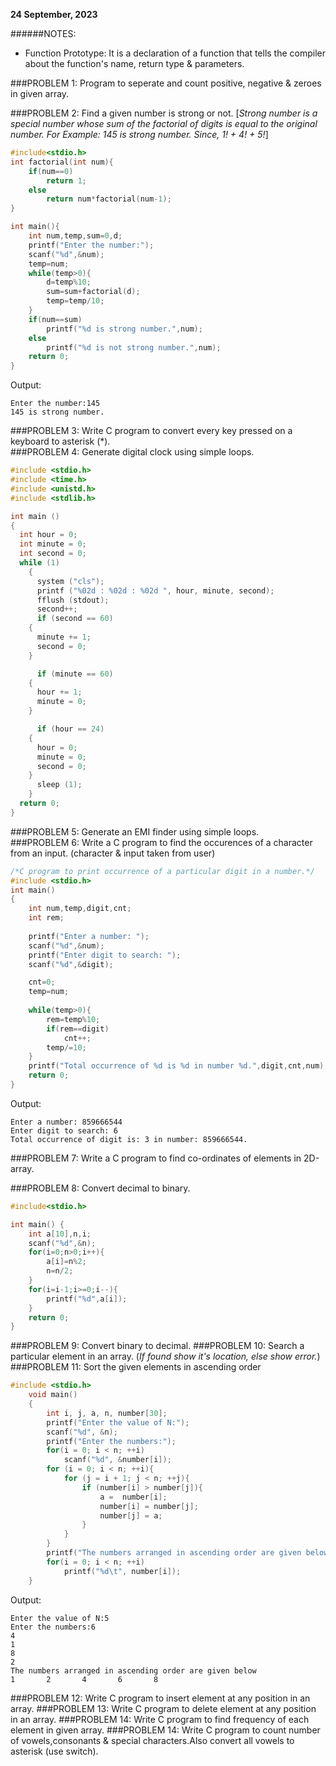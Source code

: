 **24 September, 2023**

######NOTES:
+ Function Prototype: It is a declaration of a function that tells the compiler about the function's name, return type & parameters.

###PROBLEM 1: Program to seperate and count positive, negative & zeroes in given array.

###PROBLEM 2: Find a given number is strong or not.
[_Strong number is a special number whose sum of the factorial of digits is equal to the original number. For Example: 145 is strong number. Since, 1! + 4! + 5!_]
```c
#include<stdio.h>
int factorial(int num){
    if(num==0)
        return 1;
    else
        return num*factorial(num-1);
}

int main(){
    int num,temp,sum=0,d;
    printf("Enter the number:");
    scanf("%d",&num);
    temp=num;
    while(temp>0){
        d=temp%10;
        sum=sum+factorial(d);
        temp=temp/10;
    }
    if(num==sum)
        printf("%d is strong number.",num);
    else
        printf("%d is not strong number.",num);
    return 0;
}
```
Output:
```
Enter the number:145
145 is strong number.
```
###PROBLEM 3: Write C program to convert every key pressed on a keyboard to asterisk (*).  
###PROBLEM 4: Generate digital clock using simple loops. 
```c
#include <stdio.h>
#include <time.h>
#include <unistd.h>
#include <stdlib.h>

int main ()
{
  int hour = 0;
  int minute = 0;
  int second = 0;
  while (1)
    {
      system ("cls");
      printf ("%02d : %02d : %02d ", hour, minute, second);
      fflush (stdout);
      second++;
      if (second == 60)
	{
	  minute += 1;
	  second = 0;
	}

      if (minute == 60)
	{
	  hour += 1;
	  minute = 0;
	}

      if (hour == 24)
	{
	  hour = 0;
	  minute = 0;
	  second = 0;
	}
      sleep (1);
    }
  return 0;
}
``` 
###PROBLEM 5: Generate an EMI finder using simple loops.  
###PROBLEM 6: Write a C program to find the occurences of a character from an input.
(character & input taken from user)
```c
/*C program to print occurrence of a particular digit in a number.*/ 
#include <stdio.h>
int main()
{
    int num,temp,digit,cnt;
    int rem;
 
    printf("Enter a number: ");
    scanf("%d",&num);
    printf("Enter digit to search: ");
    scanf("%d",&digit);

    cnt=0;
    temp=num;
 
    while(temp>0){
        rem=temp%10;
        if(rem==digit)
            cnt++;
        temp/=10;
    }
    printf("Total occurrence of %d is %d in number %d.",digit,cnt,num); 
    return 0;
}
```
Output:
```
Enter a number: 859666544
Enter digit to search: 6
Total occurrence of digit is: 3 in number: 859666544.
```
###PROBLEM 7: Write a C program to find co-ordinates of elements in 2D-array.

###PROBLEM 8: Convert decimal to binary.
```c
#include<stdio.h>

int main() {
    int a[10],n,i;
    scanf("%d",&n);
    for(i=0;n>0;i++){
        a[i]=n%2;
        n=n/2;
    }
    for(i=i-1;i>=0;i--){
        printf("%d",a[i]);
    }
    return 0;
}
```
###PROBLEM 9: Convert binary to decimal.
###PROBLEM 10: Search a particular element in an array.
(_If found show it's location, else show error._)  
###PROBLEM 11: Sort the given elements in ascending order
```c
#include <stdio.h>
    void main()
    {
        int i, j, a, n, number[30];
        printf("Enter the value of N:");
        scanf("%d", &n); 
        printf("Enter the numbers:");
        for(i = 0; i < n; ++i)
            scanf("%d", &number[i]);
        for (i = 0; i < n; ++i){
            for (j = i + 1; j < n; ++j){
                if (number[i] > number[j]){
                    a =  number[i];
                    number[i] = number[j];
                    number[j] = a;
                }
            }
        }
        printf("The numbers arranged in ascending order are given below \n");
        for(i = 0; i < n; ++i)
            printf("%d\t", number[i]);
    }
```
Output:
```
Enter the value of N:5
Enter the numbers:6
4
1
8
2
The numbers arranged in ascending order are given below 
1       2       4       6       8
```
###PROBLEM 12: Write C program to insert element at any position in an array.
###PROBLEM 13: Write C program to delete element at any position in an array.
###PROBLEM 14: Write C program to find frequency of each element in given array.
###PROBLEM 14: Write C program to count number of vowels,consonants & special characters.Also convert all vowels to asterisk (use switch).
